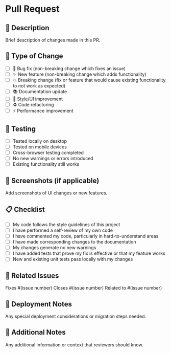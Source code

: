 # Pull Request

## 📝 Description
Brief description of changes made in this PR.

## 🔄 Type of Change
- [ ] 🐛 Bug fix (non-breaking change which fixes an issue)
- [ ] ✨ New feature (non-breaking change which adds functionality)
- [ ] 💥 Breaking change (fix or feature that would cause existing functionality to not work as expected)
- [ ] 📚 Documentation update
- [ ] 🎨 Style/UI improvement
- [ ] ♻️ Code refactoring
- [ ] ⚡ Performance improvement

## 🧪 Testing
- [ ] Tested locally on desktop
- [ ] Tested on mobile devices
- [ ] Cross-browser testing completed
- [ ] No new warnings or errors introduced
- [ ] Existing functionality still works

## 📸 Screenshots (if applicable)
Add screenshots of UI changes or new features.

## 📋 Checklist
- [ ] My code follows the style guidelines of this project
- [ ] I have performed a self-review of my own code
- [ ] I have commented my code, particularly in hard-to-understand areas
- [ ] I have made corresponding changes to the documentation
- [ ] My changes generate no new warnings
- [ ] I have added tests that prove my fix is effective or that my feature works
- [ ] New and existing unit tests pass locally with my changes

## 🔗 Related Issues
Fixes #(issue number)
Closes #(issue number)
Related to #(issue number)

## 🚀 Deployment Notes
Any special deployment considerations or migration steps needed.

## 📝 Additional Notes
Any additional information or context that reviewers should know.
